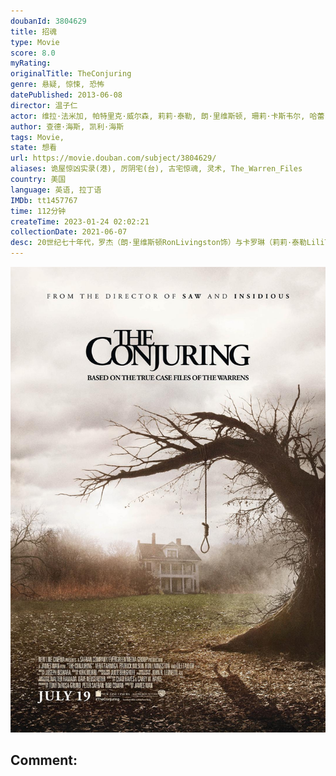 ```yaml
---
doubanId: 3804629
title: 招魂
type: Movie
score: 8.0
myRating: 
originalTitle: TheConjuring
genre: 悬疑, 惊悚, 恐怖
datePublished: 2013-06-08
director: 温子仁
actor: 维拉·法米加, 帕特里克·威尔森, 莉莉·泰勒, 朗·里维斯顿, 珊莉·卡斯韦尔, 哈蕾·麦克法兰, 乔伊·金, 麦肯吉·弗依, 凯拉·迪弗, 山农·库克, 约翰·布罗特顿, 斯特林·杰里斯, 玛丽恩·盖约特, 莫甘娜·布里吉尔斯, 艾米·蒂普顿, 玛琳·麦考米克, 伊芙·普拉姆, 约瑟夫·比沙拉, undefined, 扎克·帕帕斯, 考特妮·莱金, 阿什利·怀特
author: 查德·海斯, 凯利·海斯
tags: Movie, 
state: 想看
url: https://movie.douban.com/subject/3804629/
aliases: 诡屋惊凶实录(港), 厉阴宅(台), 古宅惊魂, 灵术, The_Warren_Files
country: 美国
language: 英语, 拉丁语
IMDb: tt1457767
time: 112分钟
createTime: 2023-01-24 02:02:21
collectionDate: 2021-06-07
desc: 20世纪七十年代，罗杰（朗·里维斯顿RonLivingston饰）与卡罗琳（莉莉·泰勒LiliTaylor饰）两夫妇带着他们五个可爱美丽的女儿，搬到了位于罗德岛哈瑞斯维尔的一幢旧宅居住。房...
---
```


![image](assets/p1936517673.jpg)

Comment: 
---

